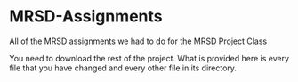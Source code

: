 # MRSD-Assignments
All of the MRSD assignments we had to do for the MRSD Project Class

You need to download the rest of the project. What is provided here is every file that you have changed and every other file in its directory.
